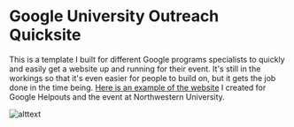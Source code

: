 Google University Outreach Quicksite
===============

This is a template I built for different Google programs specialists to quickly and easily get a website up and running for their event.  It's still in the workings so that it's even easier for people to build on, but it gets the job done in the time being.  [Here is an example of the website](http://techtalknu.com) I created for Google Helpouts and the event at Northwestern University.


![alttext][website]

[website]: http://i.imgur.com/yrKjlGA.jpg

